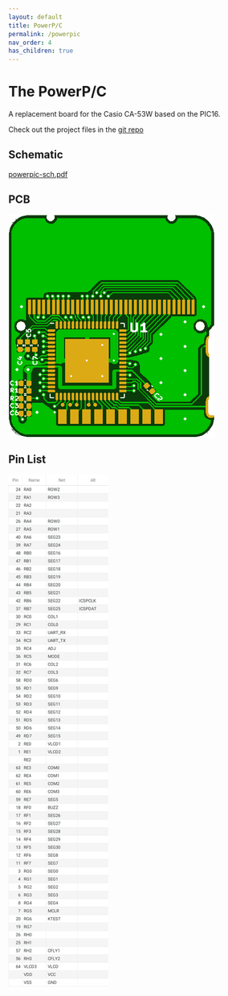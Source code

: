 ```yaml
---
layout: default
title: PowerP/C
permalink: /powerpic
nav_order: 4
has_children: true
---
```


# The PowerP/C

A replacement board for the Casio CA-53W based on the PIC16.

Check out the project files in the [git repo](https://github.com/Rex--/powerpic)

## Schematic
[powerpic-sch.pdf](/powerpic/docs/powerpic-sch.pdf)

## PCB
![board-front](/powerpic/docs/board-front-jlc.png)

## Pin List

![pin-list](/powerpic/docs/pinout.svg)
